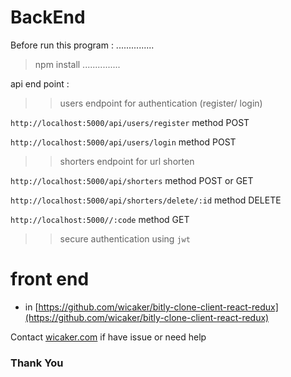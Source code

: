 # BackEnd 

Before run this program :
...............
> npm install
...............

api end point :

>> users endpoint for authentication (register/ login) 

`http://localhost:5000/api/users/register` method POST

`http://localhost:5000/api/users/login` method POST



>> shorters endpoint for url shorten

` http://localhost:5000/api/shorters ` method POST or GET

` http://localhost:5000/api/shorters/delete/:id ` method DELETE

` http://localhost:5000//:code ` method GET 


>> secure authentication using ` jwt `


# front end
- in [https://github.com/wicaker/bitly-clone-client-react-redux](https://github.com/wicaker/bitly-clone-client-react-redux)


Contact [wicaker.com](https://www.wicaker.com) if have issue or need help

### Thank You
